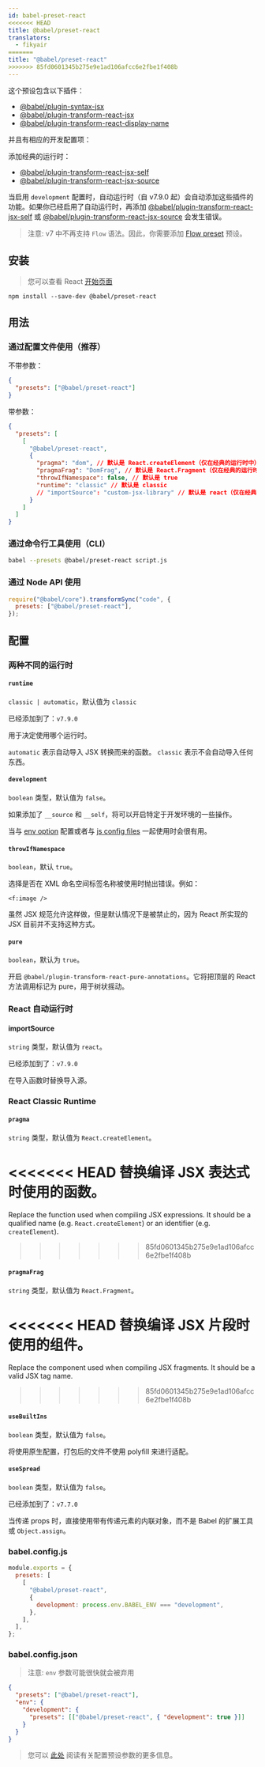 ```yaml
---
id: babel-preset-react
<<<<<<< HEAD
title: @babel/preset-react
translators:
  - fikyair
=======
title: "@babel/preset-react"
>>>>>>> 85fd0601345b275e9e1ad106afcc6e2fbe1f408b
---
```


这个预设包含以下插件：

- [@babel/plugin-syntax-jsx](plugin-syntax-jsx.md)
- [@babel/plugin-transform-react-jsx](plugin-transform-react-jsx.md)
- [@babel/plugin-transform-react-display-name](plugin-transform-react-display-name.md)

并且有相应的开发配置项：

添加经典的运行时：

- [@babel/plugin-transform-react-jsx-self](plugin-transform-react-jsx-self.md)
- [@babel/plugin-transform-react-jsx-source](plugin-transform-react-jsx-source.md)

当启用 `development` 配置时，自动运行时（自 v7.9.0 起）会自动添加这些插件的功能。如果你已经启用了自动运行时，再添加 [@babel/plugin-transform-react-jsx-self](plugin-transform-react-jsx-self.md) 或 [@babel/plugin-transform-react-jsx-source](plugin-transform-react-jsx-source.md) 会发生错误。

> 注意: v7 中不再支持 `Flow` 语法。因此，你需要添加 [Flow preset](preset-flow.md) 预设。

## 安装

> 您可以查看 React [开始页面](https://facebook.github.io/react/docs/hello-world.html)

```shell npm2yarn
npm install --save-dev @babel/preset-react
```

## 用法

### 通过配置文件使用（推荐）

不带参数：

```json title="babel.config.json"
{
  "presets": ["@babel/preset-react"]
}
```

带参数：

```json title="babel.config.json"
{
  "presets": [
    [
      "@babel/preset-react",
      {
        "pragma": "dom", // 默认是 React.createElement（仅在经典的运行时中）
        "pragmaFrag": "DomFrag", // 默认是 React.Fragment（仅在经典的运行时中）
        "throwIfNamespace": false, // 默认是 true
        "runtime": "classic" // 默认是 classic
        // "importSource": "custom-jsx-library" // 默认是 react（仅在经典的运行时中）
      }
    ]
  ]
}
```

### 通过命令行工具使用（CLI）

```sh title="Shell"
babel --presets @babel/preset-react script.js
```

### 通过 Node API 使用

```js title="JavaScript"
require("@babel/core").transformSync("code", {
  presets: ["@babel/preset-react"],
});
```

## 配置

### 两种不同的运行时

#### `runtime`

`classic | automatic`，默认值为 `classic`

已经添加到了：`v7.9.0`

用于决定使用哪个运行时。

`automatic` 表示自动导入 JSX 转换而来的函数。 `classic` 表示不会自动导入任何东西。

#### `development`

`boolean` 类型，默认值为 `false`。

如果添加了 `__source` 和 `__self`，将可以开启特定于开发环境的一些操作。

当与 [env option](options.md#env) 配置或者与 [js config files](config-files.md#javascript) 一起使用时会很有用。

#### `throwIfNamespace`

`boolean`，默认 `true`。

选择是否在 XML 命名空间标签名称被使用时抛出错误。例如：

    <f:image />

虽然 JSX 规范允许这样做，但是默认情况下是被禁止的，因为 React 所实现的 JSX 目前并不支持这种方式。

#### `pure`

`boolean`，默认为 `true`。

开启 `@babel/plugin-transform-react-pure-annotations`。它将把顶层的 React 方法调用标记为 pure，用于树状摇动。

### React 自动运行时

#### importSource

`string` 类型，默认值为 `react`。

已经添加到了：`v7.9.0`

在导入函数时替换导入源。

### React Classic Runtime

#### `pragma`

`string` 类型，默认值为 `React.createElement`。

<<<<<<< HEAD
替换编译 JSX 表达式时使用的函数。
=======
Replace the function used when compiling JSX expressions. It should be a qualified name (e.g. `React.createElement`) or an identifier (e.g. `createElement`).
>>>>>>> 85fd0601345b275e9e1ad106afcc6e2fbe1f408b

#### `pragmaFrag`

`string` 类型，默认值为 `React.Fragment`。

<<<<<<< HEAD
替换编译 JSX 片段时使用的组件。
=======
Replace the component used when compiling JSX fragments. It should be a valid JSX tag name.
>>>>>>> 85fd0601345b275e9e1ad106afcc6e2fbe1f408b

#### `useBuiltIns`

`boolean` 类型，默认值为 `false`。

将使用原生配置，打包后的文件不使用 polyfill 来进行适配。

#### `useSpread`

`boolean` 类型，默认值为 `false`。

已经添加到了：`v7.7.0`

当传递 props 时，直接使用带有传递元素的内联对象，而不是 Babel 的扩展工具或 `Object.assign`。

### babel.config.js

```js title="babel.config.js"
module.exports = {
  presets: [
    [
      "@babel/preset-react",
      {
        development: process.env.BABEL_ENV === "development",
      },
    ],
  ],
};
```

### babel.config.json

> 注意: `env` 参数可能很快就会被弃用

```json title="babel.config.json"
{
  "presets": ["@babel/preset-react"],
  "env": {
    "development": {
      "presets": [["@babel/preset-react", { "development": true }]]
    }
  }
}
```

> 您可以 [此处](https://babeljs.io/docs/en/presets#preset-options) 阅读有关配置预设参数的更多信息。

